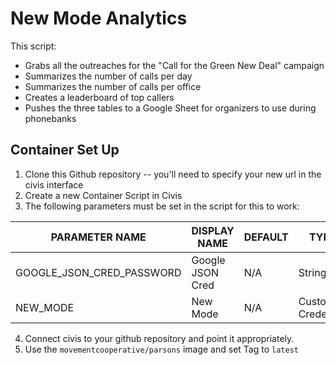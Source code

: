 # New Mode Analytics

This script:  

* Grabs all the outreaches for the "Call for the Green New Deal" campaign  
* Summarizes the number of calls per day  
* Summarizes the number of calls per office  
* Creates a leaderboard of top callers  
* Pushes the three tables to a Google Sheet for organizers to use during phonebanks  

## Container Set Up
1. Clone this Github repository -- you'll need to specify your new url in the civis interface  
2. Create a new Container Script in Civis  
3. The following parameters must be set in the script for this to work:  

| PARAMETER NAME            | DISPLAY NAME     | DEFAULT | TYPE              | MAKE REQUIRED |
|---------------------------|------------------|---------|-------------------|---------------|
| GOOGLE_JSON_CRED_PASSWORD | Google JSON Cred | N/A     | String            | Yes           |
| NEW_MODE                  | New Mode         | N/A     | Custom Credential | Yes           |

4. Connect civis to your github repository and point it appropriately.  
5. Use the `movementcooperative/parsons` image and set Tag to `latest`  
